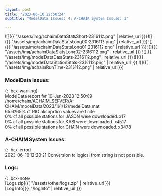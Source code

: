 ```yaml
---
layout: post
title: "2023-06-10 12:50:24"
subtitle: "ModelData Issues: 4; A-CHAIM System Issues: 1"

---
```


![]({{ "/assets/img/achaimDataStatsShort-2316112.png" | relative_url }})
![]({{ "/assets/img/achaimDataStatsLong00-2316112.png" | relative_url }})
![]({{ "/assets/img/achaimDataStatsLong01-2316112.png" | relative_url }})
![]({{ "/assets/img/achaimDataStatsLong02-2316112.png" | relative_url }})
![]({{ "/assets/img/modelDataDataStats-2316112.png" | relative_url }})
![]({{ "/assets/img/modelDataStationStats-2316112.png" | relative_url }})
![]({{ "/assets/img/achaimRunTime-2316112.png" | relative_url }})


### ModelData Issues:  
  
{: .box-warning}  
 ModelData report for 10-Jun-2023 12:50:09   
 /home/chaim/ACHAIM_SERVER/A-CHAIM/modelData/2023/161/12/modelData.mat   
 65.6265% of RIO absoprtion values are finite   
 0% of all possible stations for JASON were downloaded. x17   
 0% of all possible stations for KASI were downloaded. x4517   
 0% of all possible stations for CHAIN were downloaded. x3478   
  
### A-CHAIM System Issues:  
  
{: .box-error}  
2023-06-10 12:20:21 Conversion to logical from string is not possible.  

### Logs:  
  
{: .box-note}  
[Logs.zip]({{ "/assets/other/logs.zip" | relative_url }})  
[Log Info]({{ "/logInfo" | relative_url }})  
